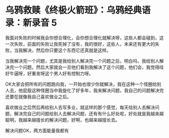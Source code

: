 # 乌鸦救赎《终极火箭班》：乌鸦经典语录：新录音 5

我面对失败的时候我会你想合理化，会你想合理化就解决呀，这些人都会碰到，这一次失败，前面的失败让我死掉了没有，我的很好，这些人，未来还有更大的失败，当我解决，然后你只要这个东西它还真就是这样。

当我解决完一个问题，尤其是我给别人解决完一个问题之后，明白吗，我给别人解决完一个问题，然后大家就会一旦他们看到我解决了这个问题，他们会，我觉得哇好牛逼呀，好重发呀这个男人好有控制力呀。

OK大家会把所有的问题跑向我，一开始也很少你就解决，我在这种一个怪圈给别人去，他屁股这种怪圈当中我旋化了好多年，我来解决问题，我自己的问题解决完还要在就像我自己喜欢做业之后。

喜欢做业之后然后再给别人去写多业，就这样的那个感觉，每天给别人去解决问题，解决完自己的问题给别人去解决问题，还有有什么好处呢，好处就是我越来越聪明，我越来越擅长的解决问题，好啊，也越来越擅长去。

解决问题OK，两方面能量我都有